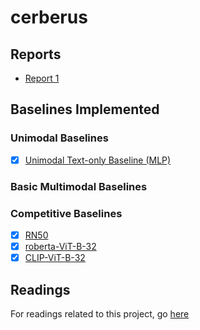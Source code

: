 # cerberus
## Reports
- [Report 1](reports/11_777_Report_1__Dataset_Proposal_and_Analysis__1.pdf)

## Baselines Implemented
### Unimodal Baselines
- [x] [Unimodal Text-only Baseline (MLP)](baseline_results/unimodal_text_only_baseline.json)
### Basic Multimodal Baselines
### Competitive Baselines
- [x] [RN50](baseline_results/RN50-openai.json)
- [x] [roberta-ViT-B-32](baseline_results/roberta-ViT-B-32-laion2b_s12b_b32k.json)
- [x] [CLIP-ViT-B-32](baseline_results/CLIP-ViT-B32.json)

## Readings
For readings related to this project, go [here](readings/README.md)
